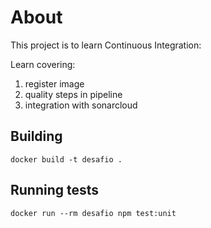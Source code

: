 # About

This project is to learn Continuous Integration:

Learn covering:
1. register image
2. quality steps in pipeline
3. integration with sonarcloud



## Building 

```
docker build -t desafio .
```

## Running tests
```
docker run --rm desafio npm test:unit
```